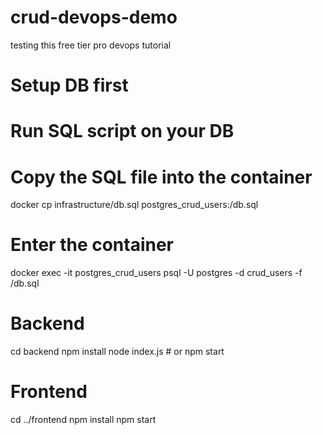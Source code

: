 # crud-devops-demo
testing this free tier pro devops tutorial

# Setup DB first
# Run SQL script on your DB
# Copy the SQL file into the container
docker cp infrastructure/db.sql postgres_crud_users:/db.sql

# Enter the container
docker exec -it postgres_crud_users psql -U postgres -d crud_users -f /db.sql

# Backend
cd backend
npm install
node index.js  # or npm start

# Frontend
cd ../frontend
npm install
npm start


